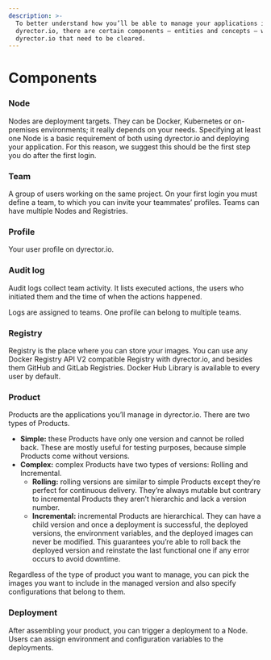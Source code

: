 ```yaml
---
description: >-
  To better understand how you’ll be able to manage your applications in
  dyrector.io, there are certain components – entities and concepts – within
  dyrector.io that need to be cleared.
---
```


# Components

### Node

Nodes are deployment targets. They can be Docker, Kubernetes or on-premises environments; it really depends on your needs. Specifying at least one Node is a basic requirement of both using dyrector.io and deploying your application. For this reason, we suggest this should be the first step you do after the first login. &#x20;

### **Team**

A group of users working on the same project. On your first login you must define a team, to which you can invite your teammates’ profiles. Teams can have multiple Nodes and Registries.&#x20;

### Profile

Your user profile on dyrector.io.

### Audit log

Audit logs collect team activity. It lists executed actions, the users who initiated them and the time of when the actions happened.

Logs are assigned to teams. One profile can belong to multiple teams.

### Registry

Registry is the place where you can store your images. You can use any Docker Registry API V2 compatible Registry with dyrector.io, and besides them GitHub and GitLab Registries. Docker Hub Library is available to every user by default.&#x20;

### Product

Products are the applications you’ll manage in dyrector.io. There are two types of Products.&#x20;

* **Simple:** these Products have only one version and cannot be rolled back. These are mostly useful for testing purposes, because simple Products come without versions.&#x20;
* **Complex:** complex Products have two types of versions: Rolling and Incremental.
  * **Rolling:** rolling versions are similar to simple Products except they’re perfect for continuous delivery. They’re always mutable but contrary to incremental Products they aren’t hierarchic and lack a version number.&#x20;
  * **Incremental:** incremental Products are hierarchical. They can have a child version and once a deployment is successful, the deployed versions, the environment variables, and the deployed images can never be modified. This guarantees you’re able to roll back the deployed version and reinstate the last functional one if any error occurs to avoid downtime.&#x20;

Regardless of the type of product you want to manage, you can pick the images you want to include in the managed version and also specify configurations that belong to them.

### Deployment

After assembling your product, you can trigger a deployment to a Node. Users can assign environment and configuration variables to the deployments.
